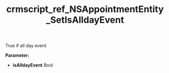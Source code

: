 ﻿---
title: crmscript_ref_NSAppointmentEntity_SetIsAlldayEvent
description: NSAppointmentEntity.SetIsAlldayEvent(Bool isAlldayEvent)
intellisense: NSAppointmentEntity.SetIsAlldayEvent
keywords: NSAppointmentEntity, GetIsAlldayEvent
so.topic: reference
---

True if all day event

**Parameter:** 
 - **isAlldayEvent** Bool

